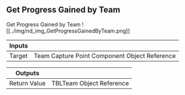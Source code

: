 ## Get Progress Gained by Team
Get Progress Gained by Team
![[../img/nd_img_GetProgressGainedByTeam.png]]

|Inputs||
|--|--|
| Target | Team Capture Point Component Object Reference |

|Outputs||
|--|--|
| Return Value | TBLTeam Object Reference |
